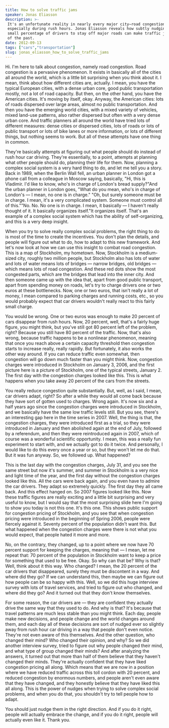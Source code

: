 ```yaml
---
title: How to solve traffic jams
speaker: Jonas Eliasson
description: >-
 It's an unfortunate reality in nearly every major city—road congestion,
 especially during rush hours. Jonas Eliasson reveals how subtly nudging just a
 small percentage of drivers to stay off major roads can make traffic jams a thing
 of the past.
date: 2012-09-13
tags: ["cars","transportation"]
slug: jonas_eliasson_how_to_solve_traffic_jams
---
```


Hi. I'm here to talk about congestion, namely road congestion. Road congestion is a
pervasive phenomenon. It exists in basically all of the cities all around the world, which
is a little bit surprising when you think about it. I mean, think about how different
cities are, actually. I mean, you have the typical European cities, with a dense urban
core, good public transportation mostly, not a lot of road capacity. But then, on the
other hand, you have the American cities. It's moving by itself, okay. Anyway, the
American cities: lots of roads dispersed over large areas, almost no public
transportation. And then you have the emerging world cities, with a mixed variety of
vehicles, mixed land-use patterns, also rather dispersed but often with a very dense urban
core. And traffic planners all around the world have tried lots of different measures:
dense cities or dispersed cities, lots of roads or lots of public transport or lots of
bike lanes or more information, or lots of different things, but nothing seems to work. But
all of these attempts have one thing in common.

They're basically attempts at figuring out what people should do instead of rush hour car
driving. They're essentially, to a point, attempts at planning what other people should
do, planning their life for them. Now, planning a complex social system is a very hard
thing to do, and let me tell you a story. Back in 1989, when the Berlin Wall fell, an
urban planner in London got a phone call from a colleague in Moscow saying, basically,
"Hi, this is Vladimir. I'd like to know, who's in charge of London's bread supply?"And the
urban planner in London goes, "What do you mean, who's in charge of London's — I mean, no
one is in charge." "Oh, but surely someone must be in charge. I mean, it's a very
complicated system. Someone must control all of this.""No. No. No one is in charge. I
mean, it basically — I haven't really thought of it. It basically organizes itself."It
organizes itself. That's an example of a complex social system which has the ability of
self-organizing, and this is a very deep insight.

When you try to solve really complex social problems, the right thing to do is most of the
time to create the incentives. You don't plan the details, and people will figure out what
to do, how to adapt to this new framework. And let's now look at how we can use this
insight to combat road congestion. This is a map of Stockholm, my hometown. Now, Stockholm
is a medium-sized city, roughly two million people, but Stockholm also has lots of water
and lots of water means lots of bridges — narrow bridges, old bridges — which means lots
of road congestion. And these red dots show the most congested parts, which are the
bridges that lead into the inner city. And then someone came up with the idea that, apart
from good public transport, apart from spending money on roads, let's try to charge
drivers one or two euros at these bottlenecks. Now, one or two euros, that isn't really a
lot of money, I mean compared to parking charges and running costs, etc., so you would
probably expect that car drivers wouldn't really react to this fairly small
charge.

You would be wrong. One or two euros was enough to make 20 percent of cars disappear from
rush hours. Now, 20 percent, well, that's a fairly huge figure, you might think, but
you've still got 80 percent left of the problem, right? Because you still have 80 percent
of the traffic. Now, that's also wrong, because traffic happens to be a nonlinear
phenomenon, meaning that once you reach above a certain capacity threshold then congestion
starts to increase really, really rapidly. But fortunately, it also works the other way
around. If you can reduce traffic even somewhat, then congestion will go down much faster
than you might think. Now, congestion charges were introduced in Stockholm on January 3,
2006, and the first picture here is a picture of Stockholm, one of the typical streets,
January 2. The first day with the congestion charges looked like this. This is what
happens when you take away 20 percent of the cars from the streets.

You really reduce congestion quite substantially. But, well, as I said, I mean, car drivers
adapt, right? So after a while they would all come back because they have sort of gotten
used to charges. Wrong again. It's now six and a half years ago since the congestion
charges were introduced in Stockholm, and we basically have the same low traffic levels
still. But you see, there's an interesting gap here in the time series in 2007. Well, the
thing is that, the congestion charges, they were introduced first as a trial, so they were
introduced in January and then abolished again at the end of July, followed by a
referendum, and then they were reintroduced again in 2007, which of course was a wonderful
scientific opportunity. I mean, this was a really fun experiment to start with, and we
actually got to do it twice. And personally, I would like to do this every once a year or
so, but they won't let me do that. But it was fun anyway. So, we followed up. What
happened?

This is the last day with the congestion charges, July 31, and you see the same street but
now it's summer, and summer in Stockholm is a very nice and light time of the year, and
the first day without the congestion charges looked like this. All the cars were back
again, and you even have to admire the car drivers. They adapt so extremely quickly. The
first day they all came back. And this effect hanged on. So 2007 figures looked like
this. Now these traffic figures are really exciting and a little bit surprising and very
useful to know, but I would say that the most surprising slide here I'm going to show you
today is not this one. It's this one. This shows public support for congestion pricing of
Stockholm, and you see that when congestion pricing were introduced in the beginning of
Spring 2006, people were fiercely against it. Seventy percent of the population didn't
want this. But what happened when the congestion charges were there is not what you would
expect, that people hated it more and more.

No, on the contrary, they changed, up to a point where we now have 70 percent support for
keeping the charges, meaning that — I mean, let me repeat that: 70 percent of the
population in Stockholm want to keep a price for something that used to be free. Okay. So
why can that be? Why is that? Well, think about it this way. Who changed? I mean, the 20
percent of the car drivers that disappeared, surely they must be discontent in a way. And
where did they go? If we can understand this, then maybe we can figure out how people can
be so happy with this. Well, so we did this huge interview survey with lots of travel
services, and tried to figure out who changed, and where did they go? And it turned out
that they don't know themselves. 

For some reason, the car drivers are — they are confident they actually drive the same way
that they used to do. And why is that? It's because that travel patterns are much less
stable than you might think. Each day, people make new decisions, and people change and
the world changes around them, and each day all of these decisions are sort of nudged ever
so slightly away from rush hour car driving in a way that people don't even notice.
They're not even aware of this themselves. And the other question, who changed their mind?
Who changed their opinion, and why? So we did another interview survey, tried to figure
out why people changed their mind, and what type of group changed their minds? And after
analyzing the answers, it turned out that more than half of them believe that they haven't
changed their minds. They're actually confident that they have liked congestion pricing
all along. Which means that we are now in a position where we have reduced traffic across
this toll cordon with 20 percent, and reduced congestion by enormous numbers, and people
aren't even aware that they have changed, and they honestly believe that they have liked
this all along. This is the power of nudges when trying to solve complex social problems,
and when you do that, you shouldn't try to tell people how to adapt.

You should just nudge them in the right direction. And if you do it right, people will
actually embrace the change, and if you do it right, people will actually even like it.
Thank you. 

<!--
ad_duration=3.33
event="TEDxHelvetia"
external_start_time=0
has_talk_citation=0
intro_duration=11.82
is_subtitle_required="False"
is_talk_featured="True"
language="en"
language_swap="False"
native_language="en"
number_of_related_talks=6
number_of_speakers=1
number_of_subtitled_videos=33
number_of_tags=2
number_of_talk_download_languages=33
number_of_talk_more_resources=0
number_of_talk_recommendations=1
number_of_talks_take_actions=0
post_ad_duration=0.83
published_timestamp="2012-11-27 15:59:43"
recording_date="2012-09-13"
speaker_description="Transportation specialist"
speaker_is_published=1
speaker_name="Jonas Eliasson"
talk_more_resources=[]
talk_name="How to solve traffic jams"
talk_recommendations_blurb="The latest research on how to make your commute less of a pain."
talks_tags=["cars","transportation"]
talks_take_action=[]
url_photo_speaker="https://pe.tedcdn.com/images/ted/12e1e9c0d242c9830a32f417078e3bc1e1d90151_254x191.jpg"
url_photo_talk="https://pe.tedcdn.com/images/ted/72907e49ff8f3eac8f9532f52e6bb4d420b4347d_1600x1200.jpg"
url_webpage="https://www.ted.com/talks/jonas_eliasson_how_to_solve_traffic_jams"
video_type_name="TEDx Talk"
-->
